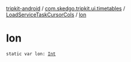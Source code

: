 [tripkit-android](../../index.md) / [com.skedgo.tripkit.ui.timetables](../index.md) / [LoadServiceTaskCursorCols](index.md) / [lon](./lon.md)

# lon

`static var lon: `[`Int`](https://kotlinlang.org/api/latest/jvm/stdlib/kotlin/-int/index.html)